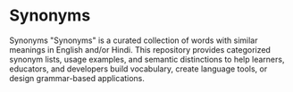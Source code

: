 # Synonyms
Synonyms "Synonyms" is a curated collection of words with similar meanings in English and/or Hindi. This repository provides categorized synonym lists, usage examples, and semantic distinctions to help learners, educators, and developers build vocabulary, create language tools, or design grammar-based applications.
